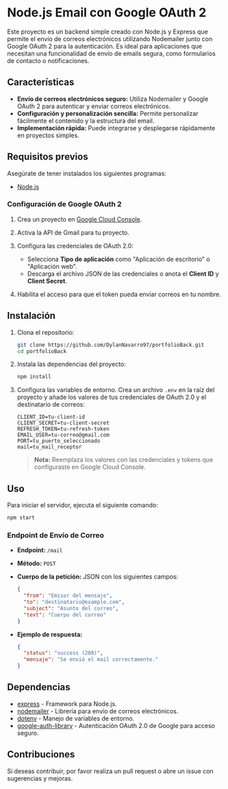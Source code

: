 
# Node.js Email con Google OAuth 2

Este proyecto es un backend simple creado con Node.js y Express que permite el envío de correos electrónicos utilizando Nodemailer junto con Google OAuth 2 para la autenticación. Es ideal para aplicaciones que necesitan una funcionalidad de envío de emails segura, como formularios de contacto o notificaciones.

## Características

- **Envío de correos electrónicos seguro:** Utiliza Nodemailer y Google OAuth 2 para autenticar y enviar correos electrónicos.
- **Configuración y personalización sencilla:** Permite personalizar fácilmente el contenido y la estructura del email.
- **Implementación rápida:** Puede integrarse y desplegarse rápidamente en proyectos simples.

## Requisitos previos

Asegúrate de tener instalados los siguientes programas:

- [Node.js](https://nodejs.org/)

### Configuración de Google OAuth 2

1. Crea un proyecto en [Google Cloud Console](https://console.cloud.google.com/).
2. Activa la API de Gmail para tu proyecto.
3. Configura las credenciales de OAuth 2.0:
   - Selecciona **Tipo de aplicación** como "Aplicación de escritorio" o "Aplicación web".
   - Descarga el archivo JSON de las credenciales o anota el **Client ID** y **Client Secret**.

4. Habilita el acceso para que el token pueda enviar correos en tu nombre.

## Instalación

1. Clona el repositorio:

   ```bash
   git clone https://github.com/DylanNavarro97/portfolioBack.git
   cd portfolioBack
   ```

2. Instala las dependencias del proyecto:

   ```bash
   npm install
   ```

3. Configura las variables de entorno. Crea un archivo `.env` en la raíz del proyecto y añade los valores de tus credenciales de OAuth 2.0 y el destinatario de correos:

   ```plaintext
   CLIENT_ID=tu-client-id
   CLIENT_SECRET=tu-client-secret
   REFRESH_TOKEN=tu-refresh-token
   EMAIL_USER=tu-correo@gmail.com
   PORT=tu_puerto_seleccionado
   mail=tu_mail_receptor
   ```

   > **Nota:** Reemplaza los valores con las credenciales y tokens que configuraste en Google Cloud Console.

## Uso

Para iniciar el servidor, ejecuta el siguiente comando:

```bash
npm start
```
### Endpoint de Envío de Correo

- **Endpoint:** `/mail`
- **Método:** `POST`
- **Cuerpo de la petición:** JSON con los siguientes campos:

  ```json
  {
    "from": "Emisor del mensaje",
    "to": "destinatario@example.com",
    "subject": "Asunto del correo",
    "text": "Cuerpo del correo"
  }
  ```

- **Ejemplo de respuesta:** 
  ```json
  {
    "status": "success (200)",
    "mensaje": "Se envió el mail correctamente."
  }
  ```

## Dependencias

- [express](https://www.npmjs.com/package/express) - Framework para Node.js.
- [nodemailer](https://www.npmjs.com/package/nodemailer) - Librería para envío de correos electrónicos.
- [dotenv](https://www.npmjs.com/package/dotenv) - Manejo de variables de entorno.
- [google-auth-library](https://www.npmjs.com/package/google-auth-library) - Autenticación OAuth 2.0 de Google para acceso seguro.

## Contribuciones

Si deseas contribuir, por favor realiza un pull request o abre un issue con sugerencias y mejoras.
